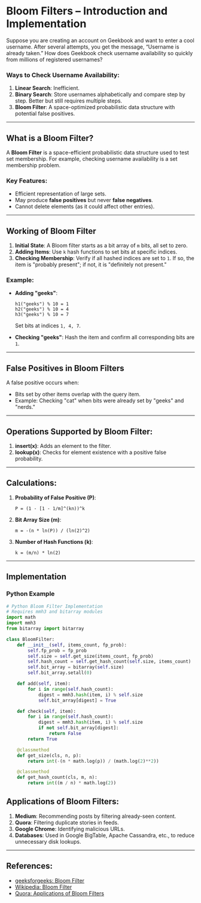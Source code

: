 # Bloom Filters – Introduction and Implementation

Suppose you are creating an account on Geekbook and want to enter a cool username. After several attempts, you get the message, “Username is already taken.” How does Geekbook check username availability so quickly from millions of registered usernames?  

### Ways to Check Username Availability:
1. **Linear Search**: Inefficient.
2. **Binary Search**: Store usernames alphabetically and compare step by step. Better but still requires multiple steps.
3. **Bloom Filter**: A space-optimized probabilistic data structure with potential false positives.

---

## What is a Bloom Filter?

A **Bloom Filter** is a space-efficient probabilistic data structure used to test set membership. For example, checking username availability is a set membership problem.  

### Key Features:
- Efficient representation of large sets.
- May produce **false positives** but never **false negatives**.
- Cannot delete elements (as it could affect other entries).

---

## Working of Bloom Filter

1. **Initial State**: A Bloom filter starts as a bit array of `m` bits, all set to zero.
2. **Adding Items**: Use `k` hash functions to set bits at specific indices.
3. **Checking Membership**: Verify if all hashed indices are set to `1`. If so, the item is "probably present"; if not, it is "definitely not present."

### Example:
- **Adding "geeks"**:
  ```
  h1("geeks") % 10 = 1
  h2("geeks") % 10 = 4
  h3("geeks") % 10 = 7
  ```
  Set bits at indices `1, 4, 7`.

- **Checking "geeks"**:
  Hash the item and confirm all corresponding bits are `1`.

---

## False Positives in Bloom Filters

A false positive occurs when:
- Bits set by other items overlap with the query item.
- Example: Checking "cat" when bits were already set by "geeks" and "nerds."

---

## Operations Supported by Bloom Filter:
1. **insert(x)**: Adds an element to the filter.
2. **lookup(x)**: Checks for element existence with a positive false probability.

---

## Calculations:
1. **Probability of False Positive (P)**:
   ```
   P = (1 - [1 - 1/m]^(kn))^k
   ```
2. **Bit Array Size (m)**:
   ```
   m = -(n * ln(P)) / (ln(2)^2)
   ```
3. **Number of Hash Functions (k)**:
   ```
   k = (m/n) * ln(2)
   ```

---

## Implementation

### Python Example
```python
# Python Bloom Filter Implementation
# Requires mmh3 and bitarray modules
import math
import mmh3
from bitarray import bitarray

class BloomFilter:
    def __init__(self, items_count, fp_prob):
        self.fp_prob = fp_prob
        self.size = self.get_size(items_count, fp_prob)
        self.hash_count = self.get_hash_count(self.size, items_count)
        self.bit_array = bitarray(self.size)
        self.bit_array.setall(0)

    def add(self, item):
        for i in range(self.hash_count):
            digest = mmh3.hash(item, i) % self.size
            self.bit_array[digest] = True

    def check(self, item):
        for i in range(self.hash_count):
            digest = mmh3.hash(item, i) % self.size
            if not self.bit_array[digest]:
                return False
        return True

    @classmethod
    def get_size(cls, n, p):
        return int(-(n * math.log(p)) / (math.log(2)**2))

    @classmethod
    def get_hash_count(cls, m, n):
        return int((m / n) * math.log(2))
```

## Applications of Bloom Filters:
1. **Medium**: Recommending posts by filtering already-seen content.
2. **Quora**: Filtering duplicate stories in feeds.
3. **Google Chrome**: Identifying malicious URLs.
4. **Databases**: Used in Google BigTable, Apache Cassandra, etc., to reduce unnecessary disk lookups.

---

## References:
- [geeksforgeeks: Bloom Filter](https://www.geeksforgeeks.org/bloom-filters-introduction-and-python-implementation)
- [Wikipedia: Bloom Filter](https://en.wikipedia.org/wiki/Bloom_filter)
- [Quora: Applications of Bloom Filters](https://www.quora.com/What-are-the-best-applications-of-Bloom-filters)
